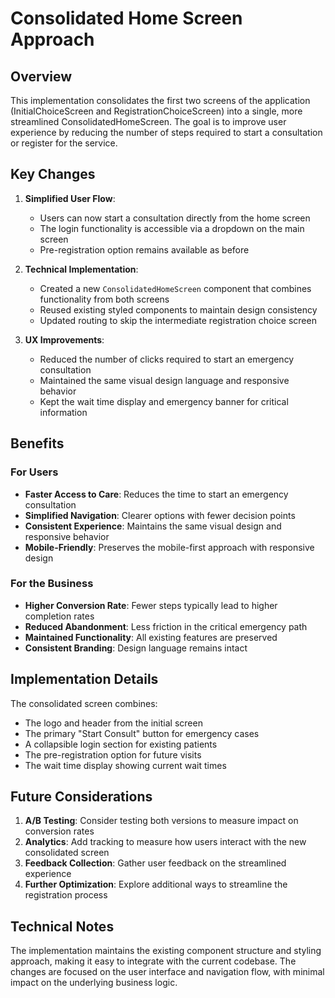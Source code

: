 # Consolidated Home Screen Approach

## Overview

This implementation consolidates the first two screens of the application (InitialChoiceScreen and RegistrationChoiceScreen) into a single, more streamlined ConsolidatedHomeScreen. The goal is to improve user experience by reducing the number of steps required to start a consultation or register for the service.

## Key Changes

1. **Simplified User Flow**:
   - Users can now start a consultation directly from the home screen
   - The login functionality is accessible via a dropdown on the main screen
   - Pre-registration option remains available as before

2. **Technical Implementation**:
   - Created a new `ConsolidatedHomeScreen` component that combines functionality from both screens
   - Reused existing styled components to maintain design consistency
   - Updated routing to skip the intermediate registration choice screen

3. **UX Improvements**:
   - Reduced the number of clicks required to start an emergency consultation
   - Maintained the same visual design language and responsive behavior
   - Kept the wait time display and emergency banner for critical information

## Benefits

### For Users
- **Faster Access to Care**: Reduces the time to start an emergency consultation
- **Simplified Navigation**: Clearer options with fewer decision points
- **Consistent Experience**: Maintains the same visual design and responsive behavior
- **Mobile-Friendly**: Preserves the mobile-first approach with responsive design

### For the Business
- **Higher Conversion Rate**: Fewer steps typically lead to higher completion rates
- **Reduced Abandonment**: Less friction in the critical emergency path
- **Maintained Functionality**: All existing features are preserved
- **Consistent Branding**: Design language remains intact

## Implementation Details

The consolidated screen combines:
- The logo and header from the initial screen
- The primary "Start Consult" button for emergency cases
- A collapsible login section for existing patients
- The pre-registration option for future visits
- The wait time display showing current wait times

## Future Considerations

1. **A/B Testing**: Consider testing both versions to measure impact on conversion rates
2. **Analytics**: Add tracking to measure how users interact with the new consolidated screen
3. **Feedback Collection**: Gather user feedback on the streamlined experience
4. **Further Optimization**: Explore additional ways to streamline the registration process

## Technical Notes

The implementation maintains the existing component structure and styling approach, making it easy to integrate with the current codebase. The changes are focused on the user interface and navigation flow, with minimal impact on the underlying business logic. 